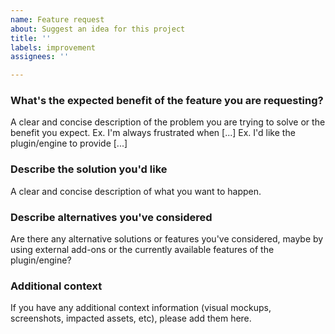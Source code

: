 ```yaml
---
name: Feature request
about: Suggest an idea for this project
title: ''
labels: improvement
assignees: ''

---
```


### What's the expected benefit of the feature you are requesting?

A clear and concise description of the problem you are trying to solve or the benefit you expect.
Ex. I'm always frustrated when [...]
Ex. I'd like the plugin/engine to provide [...]

### Describe the solution you'd like

A clear and concise description of what you want to happen.

### Describe alternatives you've considered

Are there any alternative solutions or features you've considered, maybe by using external add-ons or the currently available features of the plugin/engine?

### Additional context

If you have any additional context information (visual mockups, screenshots, impacted assets, etc), please add them here.
